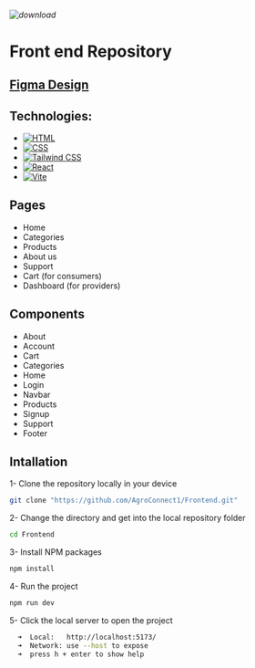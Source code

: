 ###### ![download](https://github.com/user-attachments/assets/70168205-3fb1-4e7e-8a72-b3fed7df1c24)
# Front end Repository
## [Figma Design](https://www.figma.com/design/d5vFBWfqNduORUUUQlGsQD/AgroConnect?node-id=0-1&node-type=canvas&t=i34BJcQ55c7Aupnk-0)
## Technologies:
* [![HTML](https://img.shields.io/badge/HTML-Orange?style=for-the-badge&logo=html5&logoColor=white)](https://www.w3schools.com/html/)
* [![CSS](https://img.shields.io/badge/CSS-1572B6?style=for-the-badge&logo=css3&logoColor=white)](https://www.w3schools.com/css/)
* [![Tailwind CSS](https://img.shields.io/badge/Tailwind%20CSS-06B6D4?style=for-the-badge&logo=tailwindcss&logoColor=white)](https://tailwindcss.com)
* [![React](https://img.shields.io/badge/React-20232A?style=for-the-badge&logo=react&logoColor=61DAFB)](https://reactjs.org)
* [![Vite](https://img.shields.io/badge/Vite-646CFF?style=for-the-badge&logo=vite&logoColor=white)](https://vitejs.dev)
   
## Pages
* Home
* Categories
* Products 
* About us 
* Support
* Cart (for consumers)
* Dashboard (for providers)

## Components 
* About
* Account
* Cart
* Categories
* Home
* Login
* Navbar
* Products
* Signup
* Support
* Footer

## Intallation
1- Clone the repository locally in your device
```sh
git clone "https://github.com/AgroConnect1/Frontend.git"
```
2- Change the directory and get into the local repository folder
```sh
cd Frontend
```
3- Install NPM packages
```sh
npm install
```
4- Run the project
```sh
npm run dev
```
5- Click the local server to open the project
```sh
  ➜  Local:   http://localhost:5173/
  ➜  Network: use --host to expose
  ➜  press h + enter to show help
```
